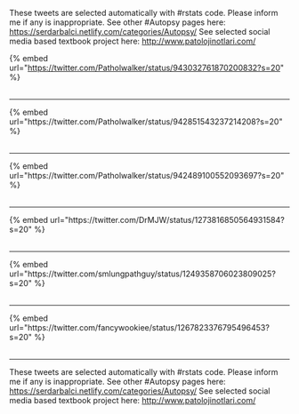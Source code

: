 

These tweets are selected automatically with #rstats code. Please inform me if any is inappropriate.
See other #Autopsy pages here: https://serdarbalci.netlify.com/categories/Autopsy/ 
See selected social media based textbook project here: http://www.patolojinotlari.com/

{% embed url="https://twitter.com/Patholwalker/status/943032761870200832?s=20" %}<br>
<br>
<hr>
{% embed url="https://twitter.com/Patholwalker/status/942851543237214208?s=20" %}<br>
<br>
<hr>
{% embed url="https://twitter.com/Patholwalker/status/942489100552093697?s=20" %}<br>
<br>
<hr>
{% embed url="https://twitter.com/DrMJW/status/1273816850564931584?s=20" %}<br>
<br>
<hr>
{% embed url="https://twitter.com/smlungpathguy/status/1249358706023809025?s=20" %}<br>
<br>
<hr>
{% embed url="https://twitter.com/fancywookiee/status/1267823376795496453?s=20" %}<br>
<br>
<hr>


These tweets are selected automatically with #rstats code. Please inform me if any is inappropriate.
See other #Autopsy pages here: https://serdarbalci.netlify.com/categories/Autopsy/ 
See selected social media based textbook project here: http://www.patolojinotlari.com/
